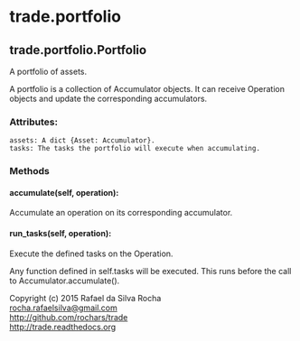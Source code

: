 # trade.portfolio


## trade.portfolio.Portfolio
A portfolio of assets.

A portfolio is a collection of Accumulator objects.
It can receive Operation objects and update the corresponding
accumulators.

### Attributes:
    assets: A dict {Asset: Accumulator}.
    tasks: The tasks the portfolio will execute when accumulating.

### Methods

#### accumulate(self, operation):
Accumulate an operation on its corresponding accumulator.

#### run_tasks(self, operation):
Execute the defined tasks on the Operation.

Any function defined in self.tasks will be executed.
This runs before the call to Accumulator.accumulate().


Copyright (c) 2015 Rafael da Silva Rocha  
rocha.rafaelsilva@gmail.com  
http://github.com/rochars/trade  
http://trade.readthedocs.org  
